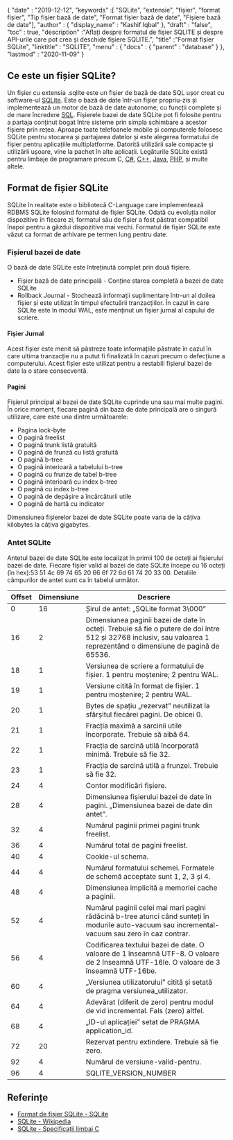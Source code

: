 {
  "date" : "2019-12-12",
  "keywords" :[ "SQLite", "extensie", "fișier", "format fișier", "Tip fișier bază de date", "Format fișier bază de date", "Fișiere bază de date"],
  "author" : {
    "display_name" : "Kashif Iqbal"
},
  "draft" : "false",
  "toc" : true,
  "description" :"Aflați despre formatul de fișier SQLITE și despre API-urile care pot crea și deschide fișiere SQLITE.",
  "title" :"Format fișier SQLite",
  "linktitle" : "SQLITE",
  "menu" : {
    "docs" : {
      "parent" : "database"
}
},
  "lastmod" : "2020-11-09"
}

## Ce este un fișier SQLite?

Un fișier cu extensia .sqlite este un fișier de bază de date SQL ușor creat cu software-ul [SQLite](https://www.sqlite.org/index.html). Este o bază de date într-un fișier propriu-zis și implementează un motor de bază de date autonome, cu funcții complete și de mare încredere [SQL](/ro/database/sql/). Fișierele bazei de date SQLite pot fi folosite pentru a partaja conținut bogat între sisteme prin simpla schimbare a acestor fișiere prin rețea. Aproape toate telefoanele mobile și computerele folosesc SQLite pentru stocarea și partajarea datelor și este alegerea formatului de fișier pentru aplicațiile multiplatforme. Datorită utilizării sale compacte și utilizării ușoare, vine la pachet în alte aplicații. Legăturile SQLite există pentru limbaje de programare precum C, [C#](/ro/programming/cs/), [C++](/ro/programming/cpp/), [Java](/ro/programming/java/), [PHP](/ro/programming/php/), și multe altele.

## Format de fișier SQLite

SQLite în realitate este o bibliotecă C-Language care implementează RDBMS SQLite folosind formatul de fișier SQLite. Odată cu evoluția noilor dispozitive în fiecare zi, formatul său de fișier a fost păstrat compatibil înapoi pentru a găzdui dispozitive mai vechi. Formatul de fișier SQLite este văzut ca format de arhivare pe termen lung pentru date.

### Fișierul bazei de date

O bază de date SQLite este întreținută complet prin două fișiere.
* Fișier bază de date principală - Conține starea completă a bazei de date SQLite
* Rollback Journal - Stochează informații suplimentare într-un al doilea fișier și este utilizat în timpul efectuării tranzacțiilor. În cazul în care SQLite este în modul WAL, este menținut un fișier jurnal al capului de scriere.

#### Fișier Jurnal

Acest fișier este menit să păstreze toate informațiile păstrate în cazul în care ultima tranzacție nu a putut fi finalizată în cazuri precum o defecțiune a computerului. Acest fișier este utilizat pentru a restabili fișierul bazei de date la o stare consecventă.

#### Pagini

Fișierul principal al bazei de date SQLite cuprinde una sau mai multe pagini. În orice moment, fiecare pagină din baza de date principală are o singură utilizare, care este una dintre următoarele:

* Pagina lock-byte
* O pagină freelist
* O pagină trunk listă gratuită
* O pagină de frunză cu listă gratuită
* O pagină b-tree
* O pagină interioară a tabelului b-tree
* O pagină cu frunze de tabel b-tree
* O pagină interioară cu index b-tree
* O pagină cu index b-tree
* O pagină de depășire a încărcăturii utile
* O pagină de hartă cu indicator

Dimensiunea fișierelor bazei de date SQLite poate varia de la câțiva kilobytes la câțiva gigabytes.

### Antet SQLite

Antetul bazei de date SQLite este localizat în primii 100 de octeți ai fișierului bazei de date. Fiecare fișier valid al bazei de date SQLite începe cu 16 octeți (în hex):53 51 4c 69 74 65 20 66 6f 72 6d 61 74 20 33 00. Detaliile câmpurilor de antet sunt ca în tabelul următor.

|Offset|Dimensiune|Descriere|
---|---|---|
|0|16|Șirul de antet: „SQLite format 3\000”|
|16|2|Dimensiunea paginii bazei de date în octeți. Trebuie să fie o putere de doi între 512 și 32768 inclusiv, sau valoarea 1 reprezentând o dimensiune de pagină de 65536.|
|18|1|Versiunea de scriere a formatului de fișier. 1 pentru moștenire; 2 pentru WAL.|
|19|1|Versiune citită în format de fișier. 1 pentru moștenire; 2 pentru WAL.|
|20|1|Bytes de spațiu „rezervat” neutilizat la sfârșitul fiecărei pagini. De obicei 0.|
|21|1|Fracția maximă a sarcinii utile încorporate. Trebuie să aibă 64.|
|22|1|Fracția de sarcină utilă încorporată minimă. Trebuie să fie 32.|
|23|1|Fracția de sarcină utilă a frunzei. Trebuie să fie 32.|
|24|4|Contor modificări fișiere.|
|28|4|Dimensiunea fișierului bazei de date în pagini. „Dimensiunea bazei de date din antet”.|
|32|4|Numărul paginii primei pagini trunk freelist.|
|36|4|Numărul total de pagini freelist.|
|40|4|Cookie-ul schema.|
|44|4|Numărul formatului schemei. Formatele de schemă acceptate sunt 1, 2, 3 și 4.|
|48|4|Dimensiunea implicită a memoriei cache a paginii.|
|52|4|Numărul paginii celei mai mari pagini rădăcină b-tree atunci când sunteți în modurile auto-vacuum sau incremental-vacuum sau zero în caz contrar.|
|56|4|Codificarea textului bazei de date. O valoare de 1 înseamnă UTF-8. O valoare de 2 înseamnă UTF-16le. O valoare de 3 înseamnă UTF-16be.|
|60|4|„Versiunea utilizatorului” citită și setată de pragma versiunea_utilizator.|
|64|4|Adevărat (diferit de zero) pentru modul de vid incremental. Fals (zero) altfel.|
|68|4|„ID-ul aplicației” setat de PRAGMA application_id.|
|72|20|Rezervat pentru extindere. Trebuie să fie zero.|
|92|4|Numărul de versiune-valid-pentru.|
|96|4|SQLITE_VERSION_NUMBER|

## Referințe ##

* [Format de fișier SQLite - SQLite](https://www.sqlite.org/fileformat2.html)
* [SQLite - Wikipedia](https://en.wikipedia.org/wiki/SQLite)
* [SQLite - Specificații limbaj C](https://www.sqlite.org/c3ref/intro.html)

